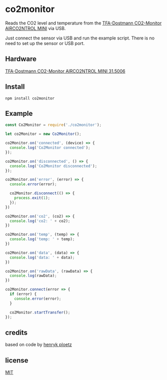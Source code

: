# co2monitor

Reads the CO2 level and temperature from the [TFA-Dostmann CO2-Monitor AIRCO2NTROL MINI](https://www.tfa-dostmann.de/produkt/co2-monitor-airco2ntrol-mini-31-5006/) via USB.

Just connect the sensor via USB and run the example script. There is no need to set up the sensor or USB port.

## Hardware
[TFA-Dostmann CO2-Monitor AIRCO2NTROL MINI 31.5006](https://www.tfa-dostmann.de/produkt/co2-monitor-airco2ntrol-mini-31-5006/)

## Install
``npm install co2monitor``

## Example
```javascript
const Co2Monitor = require('./co2monitor');

let co2Monitor = new Co2Monitor();

co2Monitor.on('connected', (device) => {
  console.log('Co2Monitor connected');
});

co2Monitor.on('disconnected', () => {
  console.log('Co2Monitor disconnected');
});

co2Monitor.on('error', (error) => {
  console.error(error);

  co2Monitor.disconnect(() => {
    process.exit(1);
  });
})

co2Monitor.on('co2', (co2) => {
  console.log('co2: ' + co2);
})

co2Monitor.on('temp', (temp) => {
  console.log('temp: ' + temp);
})

co2Monitor.on('data', (data) => {
  console.log('data: ' + data);
})

co2Monitor.on('rawData', (rawData) => {
  console.log(rawData);
})

co2Monitor.connect(error => {
  if (error) {
    console.error(error);
  }

  co2Monitor.startTransfer();
});

```

## credits
based on code by [henryk ploetz](https://hackaday.io/project/5301-reverse-engineering-a-low-cost-usb-co-monitor/log/17909-all-your-base-are-belong-to-us)

## license
[MIT](http://opensource.org/licenses/MIT)
